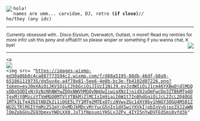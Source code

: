 
<img src="https://64.media.tumblr.com/6553f5110f6896eeb81e7b8dbd0d3f13/a2b9a9b92798b874-49/s100x200/8291a450846c2d5e932711f4572e5f49073284f4.gifv" align="left"/></img><code>hola! names are umm... carvidae, DJ, retro **(if close)**// he/they (any idc)</code><hr><small>Currently obsessed with.. Disco Elysium, Overwatch, Outlast, n more!!
Read my rentries for more info! ush this pony and offtab1!! so please wisper or something if you wanna chat, K bye!</small><code><img src="https://file.garden/Z3EALLWSDUQChgKp/pony" align="right"/></img><hr><a
<img src="https://xyz.crd.co/assets/images/gallery07/b9f423fc.gif?v=de6feabd"/></img>
<img src= "https://images-wixmp-ed30a86b8c4ca887773594c2.wixmp.com/f/d88a5195-88db-46df-b8a9-651861119735/dg5uv4o-a4f78e81-5ee6-4e0b-bc3e-fb4102d07226.png?token=eyJ0eXAiOiJKV1QiLCJhbGciOiJIUzI1NiJ9.eyJzdWIiOiJ1cm46YXBwOjdlMGQxODg5ODIyNjQzNzNhNWYwZDQxNWVhMGQyNmUwIiwiaXNzIjoidXJuOmFwcDo3ZTBkMTg4OTgyMjY0MzczYTVmMGQ0MTVlYTBkMjZlMCIsIm9iaiI6W1t7InBhdGgiOiJcL2ZcL2Q4OGE1MTk1LTg4ZGItNDZkZi1iOGE5LTY1MTg2MTExOTczNVwvZGc1dXY0by1hNGY3OGU4MS01ZWU2LTRlMGItYmMzZS1mYjQxMDJkMDcyMjYucG5nIn1dXSwiYXVkIjpbInVybjpzZXJ2aWNlOmZpbGUuZG93bmxvYWQiXX0.JxT1fNpsuqiYHSLyJZPv_4IYI5nYwDVFEdSmi0yfd3k"
